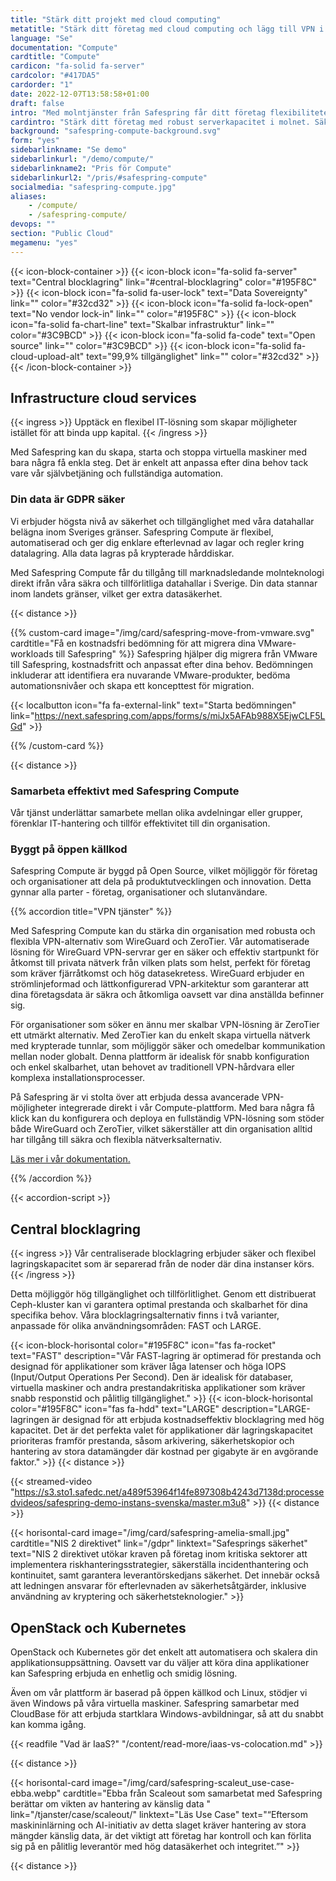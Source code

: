 ```yaml
---
title: "Stärk ditt projekt med cloud computing"
metatitle: "Stärk ditt företag med cloud computing och lägg till VPN i Safespring"
language: "Se"
documentation: "Compute"
cardtitle: "Compute"
cardicon: "fa-solid fa-server"
cardcolor: "#417DA5"
cardorder: "1"
date: 2022-12-07T13:58:58+01:00
draft: false
intro: "Med molntjänster från Safespring får ditt företag flexibiliteten att anpassa IT-infrastrukturen efter era behov. Allt från säkra datahallar i Sverige."
cardintro: "Stärk ditt företag med robust serverkapacitet i molnet. Säker, svensk IaaS."
background: "safespring-compute-background.svg"
form: "yes"
sidebarlinkname: "Se demo"
sidebarlinkurl: "/demo/compute/"
sidebarlinkname2: "Pris för Compute"
sidebarlinkurl2: "/pris/#safespring-compute"
socialmedia: "safespring-compute.jpg"
aliases:
    - /compute/
    - /safespring-compute/
devops: ""
section: "Public Cloud"
megamenu: "yes"
---
```


{{< icon-block-container >}}
    {{< icon-block icon="fa-solid fa-server" text="Central blocklagring" link="#central-blocklagring" color="#195F8C" >}}
    {{< icon-block icon="fa-solid fa-user-lock" text="Data Sovereignty" link="" color="#32cd32" >}}
    {{< icon-block icon="fa-solid fa-lock-open" text="No vendor lock-in" link="" color="#195F8C" >}}
    {{< icon-block icon="fa-solid fa-chart-line" text="Skalbar infrastruktur" link="" color="#3C9BCD" >}}
    {{< icon-block icon="fa-solid fa-code" text="Open source" link="" color="#3C9BCD" >}}
    {{< icon-block icon="fa-solid fa-cloud-upload-alt" text="99,9% tillgänglighet" link="" color="#32cd32" >}}
{{< /icon-block-container >}}


## Infrastructure cloud services

{{< ingress >}}
Upptäck en flexibel IT-lösning som skapar möjligheter istället för att binda upp kapital.
{{< /ingress >}}

Med Safespring kan du skapa, starta och stoppa virtuella maskiner med bara några få enkla steg. Det är enkelt att anpassa efter dina behov tack vare vår självbetjäning och fullständiga automation.

### Din data är GDPR säker

Vi erbjuder högsta nivå av säkerhet och tillgänglighet med våra datahallar belägna inom Sveriges gränser. Safespring Compute är flexibel, automatiserad och ger dig enklare efterlevnad av lagar och regler kring datalagring. Alla data lagras på krypterade hårddiskar.

Med Safespring Compute får du tillgång till marknadsledande molnteknologi direkt ifrån våra säkra och tillförlitliga datahallar i Sverige. Din data stannar inom landets gränser, vilket ger extra datasäkerhet.

{{< distance >}}

{{% custom-card image="/img/card/safespring-move-from-vmware.svg" cardtitle="Få en kostnadsfri bedömning för att migrera dina VMware-workloads till Safespring" %}}
Safespring hjälper dig migrera från VMware till Safespring, kostnadsfritt och anpassat efter dina behov. Bedömningen inkluderar att identifiera era nuvarande VMware-produkter, bedöma automationsnivåer och skapa ett koncepttest för migration.

{{< localbutton icon="fa fa-external-link" text="Starta bedömningen" link="https://next.safespring.com/apps/forms/s/miJx5AFAb988X5EjwCLF5LGd" >}}

{{% /custom-card %}}

{{< distance >}}

### Samarbeta effektivt med Safespring Compute
Vår tjänst underlättar samarbete mellan olika avdelningar eller grupper, förenklar IT-hantering och tillför effektivitet till din organisation.


### Byggt på öppen källkod
Safespring Compute är byggd på Open Source, vilket möjliggör för företag och organisationer att dela på produktutvecklingen och innovation. Detta gynnar alla parter - företag, organisationer och slutanvändare.

{{% accordion title="VPN tjänster" %}}

Med Safespring Compute kan du stärka din organisation med robusta och flexibla VPN-alternativ som WireGuard och ZeroTier. Vår automatiserade lösning för WireGuard VPN-servrar ger en säker och effektiv startpunkt för åtkomst till privata nätverk från vilken plats som helst, perfekt för företag som kräver fjärråtkomst och hög datasekretess. WireGuard erbjuder en strömlinjeformad och lättkonfigurerad VPN-arkitektur som garanterar att dina företagsdata är säkra och åtkomliga oavsett var dina anställda befinner sig.

För organisationer som söker en ännu mer skalbar VPN-lösning är ZeroTier ett utmärkt alternativ. Med ZeroTier kan du enkelt skapa virtuella nätverk med krypterade tunnlar, som möjliggör säker och omedelbar kommunikation mellan noder globalt. Denna plattform är idealisk för snabb konfiguration och enkel skalbarhet, utan behovet av traditionell VPN-hårdvara eller komplexa installationsprocesser.

På Safespring är vi stolta över att erbjuda dessa avancerade VPN-möjligheter integrerade direkt i vår Compute-plattform. Med bara några få klick kan du konfigurera och deploya en fullständig VPN-lösning som stöder både WireGuard och ZeroTier, vilket säkerställer att din organisation alltid har tillgång till säkra och flexibla nätverksalternativ.

[Läs mer i vår dokumentation. ](https://docs.safespring.com/new/vpn)

{{% /accordion %}}

{{< accordion-script >}}

## Central blocklagring

{{< ingress >}}
Vår centraliserade blocklagring erbjuder säker och flexibel lagringskapacitet som är separerad från de noder där dina instanser körs. 
{{< /ingress >}}

Detta möjliggör hög tillgänglighet och tillförlitlighet. Genom ett distribuerat Ceph-kluster kan vi garantera optimal prestanda och skalbarhet för dina specifika behov. Våra blocklagringsalternativ finns i två varianter, anpassade för olika användnings­områden: FAST och LARGE.

{{< icon-block-horisontal color="#195F8C" icon="fas fa-rocket" text="FAST" description="Vår FAST-lagring är optimerad för prestanda och designad för applikationer som kräver låga latenser och höga IOPS (Input/Output Operations Per Second). Den är idealisk för databaser, virtuella maskiner och andra prestandakritiska applikationer som kräver snabb responstid och pålitlig tillgänglighet." >}}
{{< icon-block-horisontal color="#195F8C" icon="fas fa-hdd" text="LARGE" description="LARGE-lagringen är designad för att erbjuda kostnadseffektiv blocklagring med hög kapacitet. Det är det perfekta valet för applikationer där lagringskapacitet prioriteras framför prestanda, såsom arkivering, säkerhetskopior och hantering av stora datamängder där kostnad per gigabyte är en avgörande faktor." >}}
{{< distance >}}

{{< streamed-video "https://s3.sto1.safedc.net/a489f53964f14fe897308b4243d7138d:processedvideos/safespring-demo-instans-svenska/master.m3u8" >}}
{{< distance >}}

{{< horisontal-card image="/img/card/safespring-amelia-small.jpg" cardtitle="NIS 2 direktivet" link="/gdpr" linktext="Safesprings säkerhet" text="NIS 2 direktivet utökar kraven på företag inom kritiska sektorer att implementera riskhanteringsstrategier, säkerställa incidenthantering och kontinuitet, samt garantera leverantörskedjans säkerhet. Det innebär också att ledningen ansvarar för efterlevnaden av säkerhetsåtgärder, inklusive användning av kryptering och säkerhetsteknologier." >}}


## OpenStack och Kubernetes
OpenStack och Kubernetes gör det enkelt att automatisera och skalera din applikationsuppsättning. Oavsett var du väljer att köra dina applikationer kan Safespring erbjuda en enhetlig och smidig lösning.

Även om vår plattform är baserad på öppen källkod och Linux, stödjer vi även Windows på våra virtuella maskiner. Safespring samarbetar med CloudBase för att erbjuda startklara Windows-avbildningar, så att du snabbt kan komma igång.

{{< readfile "Vad är IaaS?" "/content/read-more/iaas-vs-colocation.md" >}}


{{< distance >}}

{{< horisontal-card image="/img/card/safespring-scaleut_use-case-ebba.webp" cardtitle="Ebba från Scaleout som samarbetat med Safespring berättar om vikten av hantering av känslig data " link="/tjanster/case/scaleout/" linktext="Läs Use Case" text="“Eftersom maskininlärning och AI-initiativ av detta slaget kräver hantering av stora mängder känslig data, är det viktigt att företag har kontroll och kan förlita sig på en pålitlig leverantör med hög datasäkerhet och integritet.”" >}}

{{< distance >}}



